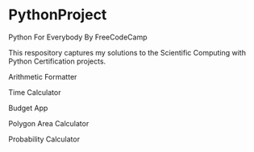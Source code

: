 # PythonProject

Python For Everybody By FreeCodeCamp

This respository captures my solutions to the Scientific Computing with Python Certification projects.

Arithmetic Formatter

Time Calculator

Budget App

Polygon Area Calculator

Probability Calculator
